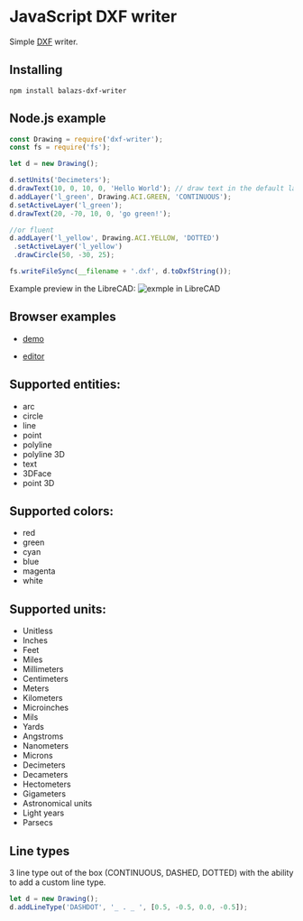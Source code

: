 # JavaScript DXF writer

Simple [DXF](https://en.wikipedia.org/wiki/AutoCAD_DXF) writer.

## Installing
```
npm install balazs-dxf-writer
```

## Node.js example
```javascript
const Drawing = require('dxf-writer');
const fs = require('fs');

let d = new Drawing();

d.setUnits('Decimeters');
d.drawText(10, 0, 10, 0, 'Hello World'); // draw text in the default layer named "0"
d.addLayer('l_green', Drawing.ACI.GREEN, 'CONTINUOUS');
d.setActiveLayer('l_green');
d.drawText(20, -70, 10, 0, 'go green!');

//or fluent
d.addLayer('l_yellow', Drawing.ACI.YELLOW, 'DOTTED')
 .setActiveLayer('l_yellow')
 .drawCircle(50, -30, 25);

fs.writeFileSync(__filename + '.dxf', d.toDxfString());
```
Example preview in the LibreCAD:
![exmple in LibreCAD](https://raw.githubusercontent.com/ognjen-petrovic/js-dxf/master/examples/demo.png "example in LibreCAD")

## Browser examples

 - [demo](//ognjen-petrovic.github.io/js-dxf/examples/browser/index.html)

 - [editor](//ognjen-petrovic.github.io/js-dxf/examples/browser/editor/index.html)

## Supported entities: 
 - arc 
 - circle
 - line
 - point
 - polyline 
 - polyline 3D 
 - text
 - 3DFace
 - point 3D
 
## Supported colors: 
 - red
 - green 
 - cyan
 - blue
 - magenta
 - white

## Supported units:
 - Unitless
 - Inches
 - Feet
 - Miles
 - Millimeters
 - Centimeters
 - Meters
 - Kilometers
 - Microinches
 - Mils
 - Yards
 - Angstroms
 - Nanometers
 - Microns
 - Decimeters
 - Decameters
 - Hectometers
 - Gigameters
 - Astronomical units
 - Light years
 - Parsecs

## Line types
3 line type out of the box (CONTINUOUS, DASHED, DOTTED) with the ability to add a custom line type.

```javascript
let d = new Drawing();
d.addLineType('DASHDOT', '_ . _ ', [0.5, -0.5, 0.0, -0.5]);
```
